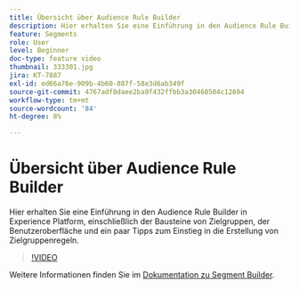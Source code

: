 ```yaml
---
title: Übersicht über Audience Rule Builder
description: Hier erhalten Sie eine Einführung in den Audience Rule Builder in Experience Platform, einschließlich der Bausteine von Zielgruppen, der Benutzeroberfläche und ein paar Tipps zum Einstieg in die Erstellung von Zielgruppenregeln.
feature: Segments
role: User
level: Beginner
doc-type: feature video
thumbnail: 333301.jpg
jira: KT-7887
exl-id: ed66a76e-909b-4b60-887f-58e3d6ab349f
source-git-commit: 4767adf8daee2ba9f432ffbb3a30468504c12694
workflow-type: tm+mt
source-wordcount: '84'
ht-degree: 8%

---
```


# Übersicht über Audience Rule Builder

Hier erhalten Sie eine Einführung in den Audience Rule Builder in Experience Platform, einschließlich der Bausteine von Zielgruppen, der Benutzeroberfläche und ein paar Tipps zum Einstieg in die Erstellung von Zielgruppenregeln.

>[!VIDEO](https://video.tv.adobe.com/v/333301/?quality=12&learn=on)

Weitere Informationen finden Sie im [Dokumentation zu Segment Builder](https://experienceleague.adobe.com/docs/experience-platform/segmentation/ui/segment-builder.html?lang=de).
